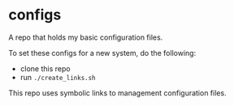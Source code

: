 # configs

A repo that holds my basic configuration files.

To set these configs for a new system, do the following:
- clone this repo
- run `./create_links.sh`

This repo uses symbolic links to management configuration files.
